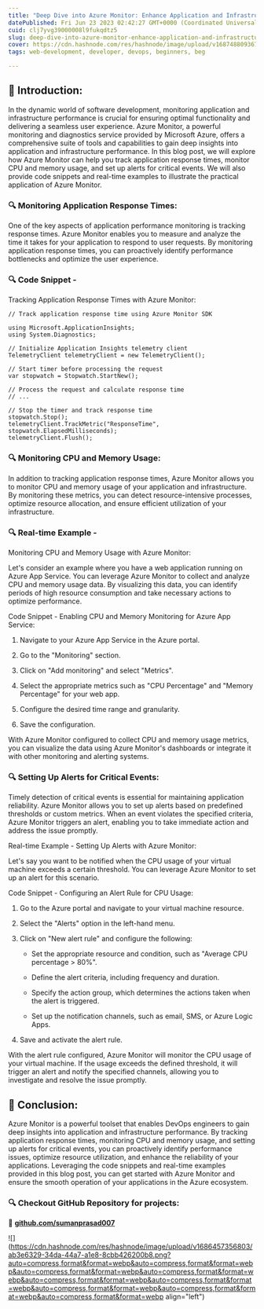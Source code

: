 ```yaml
---
title: "Deep Dive into Azure Monitor: Enhance Application and Infrastructure Performance"
datePublished: Fri Jun 23 2023 02:42:27 GMT+0000 (Coordinated Universal Time)
cuid: clj7yvg39000008l9fukqdtz5
slug: deep-dive-into-azure-monitor-enhance-application-and-infrastructure-performance
cover: https://cdn.hashnode.com/res/hashnode/image/upload/v1687488093670/335d03f9-7d1a-4b91-814b-3e2e855da5d8.jpeg
tags: web-development, developer, devops, beginners, beg

---
```


## **📍** Introduction:

In the dynamic world of software development, monitoring application and infrastructure performance is crucial for ensuring optimal functionality and delivering a seamless user experience. Azure Monitor, a powerful monitoring and diagnostics service provided by Microsoft Azure, offers a comprehensive suite of tools and capabilities to gain deep insights into application and infrastructure performance. In this blog post, we will explore how Azure Monitor can help you track application response times, monitor CPU and memory usage, and set up alerts for critical events. We will also provide code snippets and real-time examples to illustrate the practical application of Azure Monitor.

### **🔍** Monitoring Application Response Times:

One of the key aspects of application performance monitoring is tracking response times. Azure Monitor enables you to measure and analyze the time it takes for your application to respond to user requests. By monitoring application response times, you can proactively identify performance bottlenecks and optimize the user experience.

### **🔍** Code Snippet -

Tracking Application Response Times with Azure Monitor:

```plaintext
// Track application response time using Azure Monitor SDK

using Microsoft.ApplicationInsights;
using System.Diagnostics;

// Initialize Application Insights telemetry client
TelemetryClient telemetryClient = new TelemetryClient();

// Start timer before processing the request
var stopwatch = Stopwatch.StartNew();

// Process the request and calculate response time
// ...

// Stop the timer and track response time
stopwatch.Stop();
telemetryClient.TrackMetric("ResponseTime", stopwatch.ElapsedMilliseconds);
telemetryClient.Flush();
```

### **🔍** Monitoring CPU and Memory Usage:

In addition to tracking application response times, Azure Monitor allows you to monitor CPU and memory usage of your application and infrastructure. By monitoring these metrics, you can detect resource-intensive processes, optimize resource allocation, and ensure efficient utilization of your infrastructure.

### **🔍** Real-time Example -

Monitoring CPU and Memory Usage with Azure Monitor:

Let's consider an example where you have a web application running on Azure App Service. You can leverage Azure Monitor to collect and analyze CPU and memory usage data. By visualizing this data, you can identify periods of high resource consumption and take necessary actions to optimize performance.

Code Snippet - Enabling CPU and Memory Monitoring for Azure App Service:

1. Navigate to your Azure App Service in the Azure portal.
    
2. Go to the "Monitoring" section.
    
3. Click on "Add monitoring" and select "Metrics".
    
4. Select the appropriate metrics such as "CPU Percentage" and "Memory Percentage" for your web app.
    
5. Configure the desired time range and granularity.
    
6. Save the configuration.
    

With Azure Monitor configured to collect CPU and memory usage metrics, you can visualize the data using Azure Monitor's dashboards or integrate it with other monitoring and alerting systems.

### **🔍** Setting Up Alerts for Critical Events:

Timely detection of critical events is essential for maintaining application reliability. Azure Monitor allows you to set up alerts based on predefined thresholds or custom metrics. When an event violates the specified criteria, Azure Monitor triggers an alert, enabling you to take immediate action and address the issue promptly.

Real-time Example - Setting Up Alerts with Azure Monitor:

Let's say you want to be notified when the CPU usage of your virtual machine exceeds a certain threshold. You can leverage Azure Monitor to set up an alert for this scenario.

Code Snippet - Configuring an Alert Rule for CPU Usage:

1. Go to the Azure portal and navigate to your virtual machine resource.
    
2. Select the "Alerts" option in the left-hand menu.
    
3. Click on "New alert rule" and configure the following:
    
    * Set the appropriate resource and condition, such as "Average CPU percentage &gt; 80%".
        
    * Define the alert criteria, including frequency and duration.
        
    * Specify the action group, which determines the actions taken when the alert is triggered.
        
    * Set up the notification channels, such as email, SMS, or Azure Logic Apps.
        
4. Save and activate the alert rule.
    

With the alert rule configured, Azure Monitor will monitor the CPU usage of your virtual machine. If the usage exceeds the defined threshold, it will trigger an alert and notify the specified channels, allowing you to investigate and resolve the issue promptly.

## **📍** Conclusion:

Azure Monitor is a powerful toolset that enables DevOps engineers to gain deep insights into application and infrastructure performance. By tracking application response times, monitoring CPU and memory usage, and setting up alerts for critical events, you can proactively identify performance issues, optimize resource utilization, and enhance the reliability of your applications. Leveraging the code snippets and real-time examples provided in this blog post, you can get started with Azure Monitor and ensure the smooth operation of your applications in the Azure ecosystem.

### **🔍 Checkout GitHub Repository for projects:**

**🔗** [**github.com/sumanprasad007**](http://github.com/sumanprasad007)

![](https://cdn.hashnode.com/res/hashnode/image/upload/v1686457356803/ab3e6329-34da-44a7-a1e8-8cbb426200b8.png?auto=compress,format&format=webp&auto=compress,format&format=webp&auto=compress,format&format=webp&auto=compress,format&format=webp&auto=compress,format&format=webp&auto=compress,format&format=webp&auto=compress,format&format=webp&auto=compress,format&format=webp&auto=compress,format&format=webp align="left")